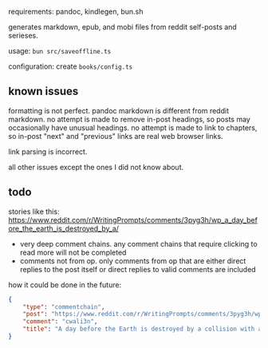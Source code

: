requirements: pandoc, kindlegen, bun.sh

generates markdown, epub, and mobi files from reddit self-posts and serieses.

usage: `bun src/saveoffline.ts`

configuration: create `books/config.ts`

## known issues

formatting is not perfect. pandoc markdown is different from reddit markdown. no attempt is made to remove in-post headings, so posts may occasionally have unusual headings. no attempt is made to link to chapters, so in-post "next" and "previous" links are real web browser links.

link parsing is incorrect.

all other issues except the ones I did not know about.

## todo

stories like this: https://www.reddit.com/r/WritingPrompts/comments/3pyg3h/wp_a_day_before_the_earth_is_destroyed_by_a/

-   very deep comment chains. any comment chains that require clicking to read more will not be completed
-   comments not from op. only comments from op that are either direct replies to the post itself or direct replies to valid comments are included

how it could be done in the future:

```json
{
    "type": "commentchain",
    "post": "https://www.reddit.com/r/WritingPrompts/comments/3pyg3h/wp_a_day_before_the_earth_is_destroyed_by_a/",
    "comment": "cwali3n",
    "title": "A day before the Earth is destroyed by a collision with a rouge planet, time freezes."
}
```
